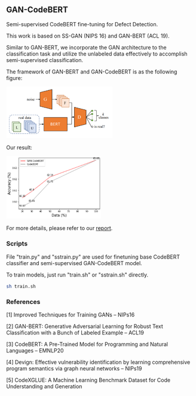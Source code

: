 ## GAN-CodeBERT

Semi-supervised CodeBERT fine-tuning for Defect Detection.

This work is based on SS-GAN (NIPS 16) and GAN-BERT (ACL 19).

Similar to GAN-BERT, we incorporate the GAN architecture to the classification task and utilize the unlabeled data effectively to accomplish semi-supervised classification.

The framework of GAN-BERT and GAN-CodeBERT is as the following figure:

<img src="pics/model.png" style="zoom:60%;" />

Our result:

<img src="pics/acc.png" style="zoom:60%;" />

For more details, please refer to our [report](report.pdf).

### Scripts

File "train.py" and "sstrain.py" are used for finetuning base CodeBERT classifier and semi-supervised GAN-CodeBERT model.

To train models, just run "train.sh" or "sstrain.sh" directly.

```sh
sh train.sh
```

### References

[1] Improved Techniques for Training GANs – NIPs16

[2] GAN-BERT: Generative Adversarial Learning for Robust Text Classification with a Bunch of Labeled Example – ACL19

[3] CodeBERT: A Pre-Trained Model for Programming and Natural Languages – EMNLP20

[4] Devign: Effective vulnerability identification by learning comprehensive program semantics via graph neural networks – NIPs19

[5] CodeXGLUE: A Machine Learning Benchmark Dataset for Code Understanding and Generation
